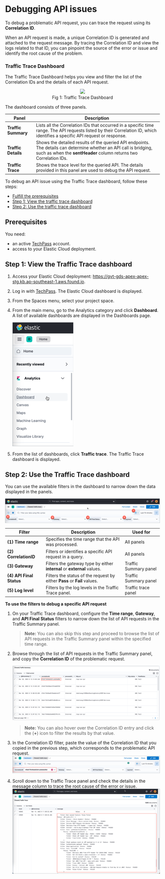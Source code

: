 # Debugging API issues

To debug a problematic API request, you can trace the request using its **Correlation ID**. 

When an API request is made, a unique Correlation ID is generated and attached to the request message. By tracing the Correlation ID and view the logs related to that ID, you can  pinpoint the source of the error or issue and identify the root cause of the problem.

### Traffic Trace Dashboard

The Traffic Trace Dashboard helps you view and filter the list of the Correlation IDs and the details of each API request. 

<figure style="text-align: center">
  <img
    src="https://docs.developer.tech.gov.sg/docs/apex-cloud-troubleshooting-guide/images/dashboard-traffic-trace.png"/>
	  <figcaption>Fig 1: Traffic Trace Dashboard</figcaption>
</figure>

The dashboard consists of three panels.

| Panel | Description |
| --- | --- |
| **Traffic Summary** | Lists all the Correlation IDs that occurred in a specific time range. The API requests listed by their Correlation ID, which identifies a specific API request or response. |
| **Traffic Details** | Shows the detailed results of the queried API endpoints. The details can determine whether an API call is bridging, such as when the **sentHeader** column returns two Correlation IDs. |
| **Traffic Trace** | Shows the trace level for the  queried API. The details provided in this panel are used to debug the API request.


To debug an API issue using the Traffic Trace dashboard, follow these steps:

- [Fulfill the prerequisites](#prerequisites)
- [Step 1: View the traffic trace dashboard](#step-1-view-the-traffic-trace-dashboard)
- [Step 2: Use the traffic trace dashboard](#step-2-use-the-traffic-trace-dashboard)

## Prerequisites
You need:
- an active [TechPass](https://docs.developer.tech.gov.sg/docs/apex-cloud-onboarding/docs/techpass) account.
- access to your Elastic Cloud deployment.


## Step 1: View the Traffic Trace dashboard

1. Access your Elastic Cloud deployment: https://gvt-gds-apex-apex-stg.kb.ap-southeast-1.aws.found.io.

1. Log in with [TechPass](https://docs.developer.tech.gov.sg/docs/apex-cloud-onboarding/docs/techpass). The Elastic Cloud dashboard is displayed. 

1. From the Spaces menu, select your project space.

1. From the main menu, go to the Analytics category and click **Dashboard**. A list of available dashboards are displayed in the Dashboards page.
 
    ![Select dashboard menu](/images/dashboard-menu.png) 

1. From the list of dashboards, click **Traffic trace**. The Traffic Trace dashboard is displayed.


## Step 2: Use the Traffic Trace dashboard

You can use the available filters in the dashboard to narrow down the data displayed in the panels.

![Select dashboard filters](/images/dashboard-filters.png) 

| Filter | Description | Used for |
| --- | -- | -- |
| **(1) Time range** | Specifies the time range that the API was processed. | All panels
| **(2) CorrelationID** | Filters or identifies a specific API request in a query. | All panels
| **(3) Gateway** | Filters the gateway type by either **internal** or **external** values. | Traffic Summary panel
| **(4) API Final Status** | Filters the status of the request by either **Pass** or **Fail** values. | Traffic Summary panel
| **(5) Log level** | Filters by the log levels in the Traffic Trace panel. | Traffic trace panel |

**To use the filters to debug a specific API request**

1. On your Traffic Trace dashboard, configure the **Time range**, **Gateway**, and **API Final Status** filters to narrow down the list of API requests in the Traffic Summary panel.
    > **Note:** You can also skip this step and proceed to browse the list of API requests in the Traffic Summary panel within the specified time range.

1. Browse through the list of API requests in the Traffic Summary panel, and copy the **Correlation ID** of the problematic request.

    ![copy correlation ID](/images/dashboard-correlationid.png) 

    > **Note:** You can also hover over the Correlation ID entry and  click the (**+**) icon to filter the results by that value.

1. In the Correlation ID filter, paste the value of the Correlation ID that you copied in the previous step, which corresponds to the problematic API request.
    ![paste correlation ID](/images/dashboard-correlationid-filter.png) 

1. Scroll down to the Traffic Trace panel and check the details in the message column to trace the root cause of the error or issue.
    ![traffic-trace-message](/images/dashboard-trace-error.png) 

<!-- >
1. Configure the following filters as needed.

a. **Time range** - Specifies the time range that the API was processed.<br>
b. **CorrelationID** - Filters or identifies a specific API request in a query. <br>
c. **Gateway** - Filters the gateway type by either **internal** or **external** values.<br>
d. **API Final Status**- Filters the status of the request by either **Pass** or **Fail** values.<br>
e. **Log level** - Filters by the log levels in the Traffic Trace panel. <br>

    **Notes:**
    - If you already selected a specific request using the  Correlation ID filter, clear the rest of the filters.
    - If you are not getting any data in the dashboard panels, check the filter values.

1. 
---


## Step 1: Identify the correlation ID of the problematic API request

1. Go to the APEX Cloud Elastic Cloud deployment: <br>
    https://gvt-gds-apex-apex-stg.kb.ap-southeast-1.aws.found.io/. 

1. Log in with [TechPass](https://docs.developer.tech.gov.sg/docs/apex-cloud-onboarding/docs/techpass). The Elastic Cloud dashboard is displayed. 

1. From the Spaces menu, select your project space.

    ![Select your space](https://docs.developer.tech.gov.sg/docs/apex-cloud-troubleshooting-guide/images/login-spaces.png ":size=230") 

1. From the menu on the upper left of the dashboard, navigate to the Analytics category and click **Discover**. 

    ![Discover](https://docs.developer.tech.gov.sg/docs/apex-cloud-troubleshooting-guide/images/discover.png ":size=150")

1. In Discover, open the data view dropdown and select  the **apigw-traffic-summary** data view. 

    ![Find the correlation ID](https://docs.developer.tech.gov.sg/docs/apex-cloud-troubleshooting-guide/images/find-correlation-ID.png)

1. Click the time range icon, and select a time range. 

1. On the KQL search field, enter a combined query for the following parameters:
    - **http.uri** - Refers to the API base path.
    - **processinfo.gatewayName** - Can be external (internet) or internal (intranet).

    For example: `http.uri: \nyp-ioc-ip and processinfo.gatewayName  : External`

1. Submit the query. A list of logs that match the query are displayed in the document table. 

1. Browse through the logs and identify the problematic API request.

1. Copy the **correlationId** value of the problematic API request.

## Step 2: Display the stack traces that correspond to the correlation ID

1. Open the data view dropdown, and select the **apigw-traffic-trace** data view.

    ![View the stack trace](https://docs.developer.tech.gov.sg/docs/apex-cloud-troubleshooting-guide/images/stack-trace.png)

1. On the KQL search field, enter a query for the correlation ID parameter obtained in the previous steps.

    For example, `correlationId : ac25ff63feabb71075ce47f5`

1. Submit the query. A list of stack traces that correspond to the correlation ID are displayed in the document table.

## Step 3: Review the strack trace logs 

1. From the list of Available fields, add the **timestamp**, **correlationId**, and **message** fields to the document table to simplify your view: 

    ![Stack trace fields](https://docs.developer.tech.gov.sg/docs/apex-cloud-troubleshooting-guide/images/stack-trace-fields.png ":size=220")

1. Browse through the list and review the logs in the **message** column to see the sequence of method calls and diagnose any issues. Analyze the stack trace to identify the specific line of code that caused the error or exception.

    ![Stack trace messages](https://docs.developer.tech.gov.sg/docs/apex-cloud-troubleshooting-guide/images/stack-trace-messages.png)

### Next steps

To further narrow down your search, you can also filter the stack trace logs based on the issue encountered. Proceed to [Filtering common issues](https://docs.developer.tech.gov.sg/docs/apex-cloud-troubleshooting-guide/docs/logs/filtering-common-issues).

<!-- 
# Debugging API issues

You can check the stack trace of a problematic API request to see any errors or exceptions that occurred. 

## Prerequisites
You need:
- An active [TechPass](https://docs.developer.tech.gov.sg/docs/apex-cloud-onboarding/docs/techpass) account
- Access to your Elastic Cloud deployment

To view stack trace logs, follow these steps:

- [Step 1: Identify the correlation ID of the problematic API request](#step-1-identify-the-correlation-id-of-the-problematic-api-request)
- [Step 2: Display the stack traces that correspond to the correlation ID](#step-2-display-the-stack-traces-that-correspond-to-the-correlation-id)
- [Step 3: Review the strack trace logs](#step-3-review-the-strack-trace-logs)

## Step 1: Identify the correlation ID of the problematic API request

1. Go to the APEX Cloud Elastic Cloud deployment: <br>
    https://gvt-gds-apex-apex-stg.kb.ap-southeast-1.aws.found.io/. 

1. Log in with [TechPass](https://docs.developer.tech.gov.sg/docs/apex-cloud-onboarding/docs/techpass). The Elastic Cloud dashboard is displayed. 

1. From the Spaces menu, select your project space.

    ![Select your space](https://docs.developer.tech.gov.sg/docs/apex-cloud-troubleshooting-guide/images/login-spaces.png ":size=230") 

1. From the menu on the upper left of the dashboard, navigate to the Analytics category and click **Discover**. 

    ![Discover](https://docs.developer.tech.gov.sg/docs/apex-cloud-troubleshooting-guide/images/discover.png ":size=150")

1. In Discover, open the data view dropdown and select  the **apigw-traffic-summary** data view. 

    ![Find the correlation ID](https://docs.developer.tech.gov.sg/docs/apex-cloud-troubleshooting-guide/images/find-correlation-ID.png)

1. Click the time range icon, and select a time range. 

1. On the KQL search field, enter a combined query for the following parameters:
    - **http.uri** - Refers to the API base path.
    - **processinfo.gatewayName** - Can be external (internet) or internal (intranet).

    For example: `http.uri: \nyp-ioc-ip and processinfo.gatewayName  : External`

1. Submit the query. A list of logs that match the query are displayed in the document table. 

1. Browse through the logs and identify the problematic API request.

1. Copy the **correlationId** value of the problematic API request.

## Step 2: Display the stack traces that correspond to the correlation ID

1. Open the data view dropdown, and select the **apigw-traffic-trace** data view.

    ![View the stack trace](https://docs.developer.tech.gov.sg/docs/apex-cloud-troubleshooting-guide/images/stack-trace.png)

1. On the KQL search field, enter a query for the correlation ID parameter obtained in the previous steps.

    For example, `correlationId : ac25ff63feabb71075ce47f5`

1. Submit the query. A list of stack traces that correspond to the correlation ID are displayed in the document table.

## Step 3: Review the strack trace logs 

1. From the list of Available fields, add the **timestamp**, **correlationId**, and **message** fields to the document table to simplify your view: 

    ![Stack trace fields](https://docs.developer.tech.gov.sg/docs/apex-cloud-troubleshooting-guide/images/stack-trace-fields.png ":size=220")

1. Browse through the list and review the logs in the **message** column to see the sequence of method calls and diagnose any issues. Analyze the stack trace to identify the specific line of code that caused the error or exception.

    ![Stack trace messages](https://docs.developer.tech.gov.sg/docs/apex-cloud-troubleshooting-guide/images/stack-trace-messages.png)

### Next steps

To further narrow down your search, you can also filter the stack trace logs based on the issue encountered. Proceed to [Filtering common issues](https://docs.developer.tech.gov.sg/docs/apex-cloud-troubleshooting-guide/docs/logs/filtering-common-issues).

-->